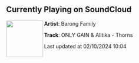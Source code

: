 ## Currently Playing on SoundCloud

[<img align="left" width="100" src="https://i1.sndcdn.com/artworks-Iz3N4UzKHH6mDULu-l0Ivew-t500x500.jpg">](https://soundcloud.com/barongfamily/only-gain-alltika-thorns)

**Artist**: Barong Family 

**Track**: ONLY GAIN & Alltika - Thorns

Last updated at 02/10/2024 10:04
